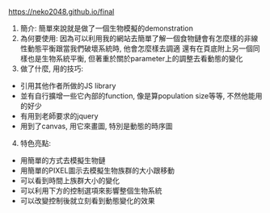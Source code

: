 https://neko2048.github.io/final
1. 簡介: 簡單來說就是做了一個生物模擬的demonstration
2. 為何要使用: 因為可以利用我的網站去簡單了解一個食物鏈會有怎麼樣的非線性動態平衡跟當我們破壞系統時, 他會怎麼樣去調適
還有在頁底附上另一個同樣也是生物系統平衡, 但著重於關於parameter上的調整去看動態的變化
3. 做了什麼, 用的技巧: 
  * 引用其他作者所做的JS library
  * 並有自行擴增一些它內部的function, 像是算population size等等, 不然他能用的好少
  * 有用到老師要求的jquery
  * 用到了canvas, 用它來畫圖, 特別是動態的時序圖
4. 特色亮點: 
  * 用簡單的方式去模擬生物鏈
  * 用簡單的PIXEL圖示去模擬生物族群的大小跟移動
  * 可以看到時間上族群大小的變化
  * 可以利用下方的控制選項來影響整個生物系統
  * 可以改變控制後就立刻看到動態變化的效果
